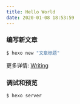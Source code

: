 ```yaml
---
title: Hello World
date: 2020-01-08 18:53:59
---
```


### 编写新文章

``` bash
$ hexo new "文章标题"
```

更多详情: [Writing](https://hexo.io/docs/writing.html)

### 调试和预览

``` bash
$ hexo server
```
